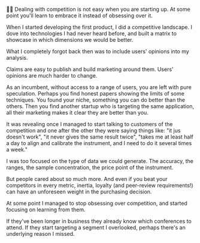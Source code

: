 🏇🏻 Dealing with competition is not easy when you are starting up. At some point you'll learn to embrace it instead of obsessing over it. 

When I started developing the first product, I did a competitive landscape. I dove into technologies I had never heard before, and built a matrix to showcase in which dimensions we would be better. 

What I completely forgot back then was to include users' opinions into my analysis. 

Claims are easy to publish and build marketing around them. Users' opinions are much harder to change. 

As an incumbent, without access to a range of users, you are left with pure speculation. Perhaps you find honest papers showing the limits of some techniques. You found your niche, something you can do better than the others. Then you find another startup who is targeting the same application, all their marketing makes it clear they are better than you. 

It was revealing once I managed to start talking to customers of the competition and one after the other they were saying things like: "it jus doesn't work", "it never gives the same result twice", "takes me at least half a day to align and calibrate the instrument, and I need to do it several times a week."

I was too focused on the type of data we could generate. The accuracy, the ranges, the sample concentration, the price point of the instrument. 

But people cared about so much more. And even if you beat your competitors in every metric, inertia, loyalty (and peer-review requirements!) can have an unforeseen weight in the purchasing decision. 

At some point I managed to stop obsessing over competition, and started focusing on learning from them. 

If they've been longer in business they already know which conferences to attend. If they start targeting a segment I overlooked, perhaps there's an underlying reason I missed. 


